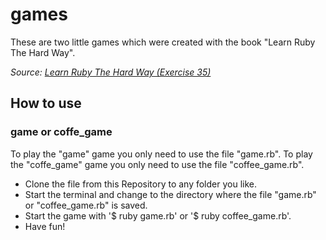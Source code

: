 # games #

These are two little games which were created with the book "Learn Ruby The Hard Way".

*Source: [Learn Ruby The Hard Way (Exercise 35)](http://ruby.learncodethehardway.org/ex35.html "Learn Ruby The Hard Way Exercice 35")*

## How to use ##

### game or coffe_game ###

To play the "game" game you only need to use the file "game.rb".
To play the "coffe_game" game you only need to use the file "coffee_game.rb".

* Clone the file from this Repository to any folder you like.
* Start the terminal and change to the directory where the file "game.rb" or "coffee_game.rb" is saved.
* Start the game with '$ ruby game.rb' or '$ ruby coffee_game.rb'.
* Have fun!


